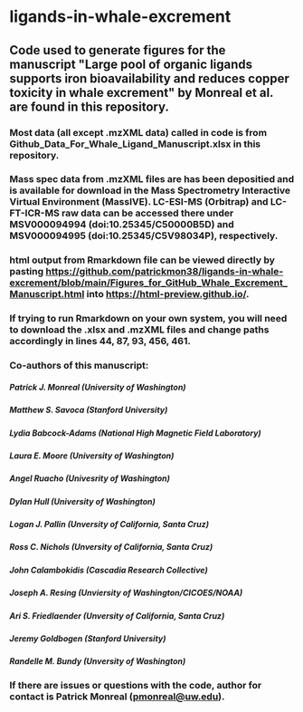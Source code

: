 # ligands-in-whale-excrement

## Code used to generate figures for the manuscript "Large pool of organic ligands supports iron bioavailability and reduces copper toxicity in whale excrement" by Monreal et al. are found in this repository.

### Most data (all except .mzXML data) called in code is from Github_Data_For_Whale_Ligand_Manuscript.xlsx in this repository.
### Mass spec data from .mzXML files are has been depositied and is available for download in the Mass Spectrometry Interactive Virtual Environment (MassIVE). LC-ESI-MS (Orbitrap) and LC-FT-ICR-MS raw data can be accessed there under MSV000094994 (doi:10.25345/C50000B5D) and MSV000094995 (doi:10.25345/C5V98034P), respectively.

### html output from Rmarkdown file can be viewed directly by pasting https://github.com/patrickmon38/ligands-in-whale-excrement/blob/main/Figures_for_GitHub_Whale_Excrement_Manuscript.html into https://html-preview.github.io/.
### If trying to run Rmarkdown on your own system, you will need to download the .xlsx and .mzXML files and change paths accordingly in lines 44, 87, 93, 456, 461.

### Co-authors of this manuscript:

##### Patrick J. Monreal (University of Washington)
##### Matthew S. Savoca (Stanford University)
##### Lydia Babcock-Adams (National High Magnetic Field Laboratory)
##### Laura E. Moore (University of Washington)
##### Angel Ruacho (Univesrity of Washington)
##### Dylan Hull (University of Washington)
##### Logan J. Pallin (Unversity of California, Santa Cruz)
##### Ross C. Nichols (Unversity of California, Santa Cruz)
##### John Calambokidis (Cascadia Research Collective)
##### Joseph A. Resing (Unviersity of Washington/CICOES/NOAA)
##### Ari S. Friedlaender (Unversity of California, Santa Cruz)
##### Jeremy Goldbogen (Stanford University)
##### Randelle M. Bundy (Unversity of Washington)

### If there are issues or questions with the code, author for contact is Patrick Monreal (pmonreal@uw.edu).
